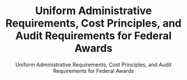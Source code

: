 ---
layout: resources-landing
title: "Uniform Administrative Requirements, Cost Principles, and Audit Requirements for Federal Awards"
subtitle: "Uniform Administrative Requirements, Cost Principles, and Audit Requirements for Federal Awards"
filters: federal-financial-assistance uniform-guidance-2-cfr-200 legislation congress
external_link: https://www.govinfo.gov/content/pkg/PLAW-106publ107/pdf/PLAW-106publ107.pdf
---